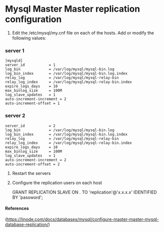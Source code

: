 # Mysql Master Master replication configuration

1. Edit the /etc/mysql/my.cnf file on each of the hosts. Add or modify the following values:

### server 1
    
    [mysqld]
    server_id           = 1
    log_bin             = /var/log/mysql/mysql-bin.log
    log_bin_index       = /var/log/mysql/mysql-bin.log.index
    relay_log           = /var/log/mysql/mysql-relay-bin
    relay_log_index     = /var/log/mysql/mysql-relay-bin.index
    expire_logs_days    = 10
    max_binlog_size     = 100M
    log_slave_updates   = 1
    auto-increment-increment = 2
    auto-increment-offset = 1


### server 2

    server_id           = 2
    log_bin             = /var/log/mysql/mysql-bin.log
    log_bin_index       = /var/log/mysql/mysql-bin.log.index
    relay_log           = /var/log/mysql/mysql-relay-bin
    relay_log_index     = /var/log/mysql/mysql-relay-bin.index
    expire_logs_days    = 10
    max_binlog_size     = 100M
    log_slave_updates   = 1
    auto-increment-increment = 2
    auto-increment-offset = 2

1. Restart the servers


1. Configure the replication users on each host

    GRANT REPLICATION SLAVE ON *.* TO 'replication'@'x.x.x.x' IDENTIFIED BY 'password';




#### References

(https://linode.com/docs/databases/mysql/configure-master-master-mysql-database-replication/)
